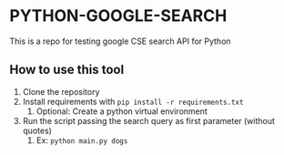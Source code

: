 # PYTHON-GOOGLE-SEARCH

This is a repo for testing google CSE search API for Python

## How to use this tool

1. Clone the repository
1. Install requirements with `pip install -r requirements.txt`
   1. Optional: Create a python virtual environment
1. Run the script passing the search query as first parameter (without quotes)
   1. Ex: `python main.py dogs`
